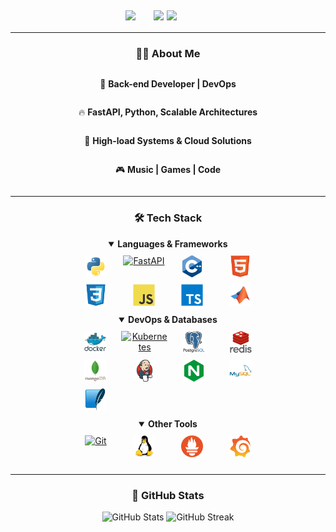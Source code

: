 <div align="center">
   <div style="display: flex; justify-content: center; align-items: center; flex-wrap: wrap; margin: 0 auto;">
      <img src='https://user-images.githubusercontent.com/5713670/87202985-820dcb80-c2b6-11ea-9f56-7ec461c497c3.gif' width='40' style="margin: 5px;">
      <img src="https://readme-typing-svg.demolab.com?font=Inconsolata&weight=100&size=20&duration=4000&pause=100&color=FF0000&center=true&vCenter=true&multiline=true&width=320&height=60&lines=Hello+hello;I'm+Nuncvc1v0" style="max-width: 80%;" />
      <img src='https://user-images.githubusercontent.com/5713670/87202985-820dcb80-c2b6-11ea-9f56-7ec461c497c3.gif' width='70' style="margin: 5px;">
   </div>
</div>

<hr/>

<div align="center">
   <h3>👨‍💻 About Me</h3>
   <div style="display: flex; flex-direction: column; align-items: center; max-width: 300px; margin: 0 auto;">
      <p>🎼 <b>Back-end Developer | DevOps</b></p>
      <p>🔥 <b>FastAPI, Python, Scalable Architectures</b></p>
      <p>🚀 <b>High-load Systems & Cloud Solutions</b></p>
      <p>🎮 <b>Music | Games | Code</b></p>
   </div>
</div>

<hr/>

<div align="center">
   <h3>🛠️ Tech Stack</h3>
   
   <details open>
      <summary><h4 style="display: inline-block; margin: 0;">Languages & Frameworks</h4></summary>
      <div style="display: grid; grid-template-columns: repeat(4, 1fr); gap: 8px; justify-items: center; max-width: 300px; margin: 0 auto; padding: 10px;">
         <a href="https://www.python.org" target="_blank"><img src="https://raw.githubusercontent.com/devicons/devicon/master/icons/python/python-original.svg" alt="Python" width="35" height="35" /></a>
         <a href="https://fastapi.tiangolo.com" target="_blank"><img src="https://cdn.worldvectorlogo.com/logos/fastapi.svg" alt="FastAPI" width="35" height="35" /></a>
         <a href="https://www.w3schools.com/cpp/" target="_blank"><img src="https://raw.githubusercontent.com/devicons/devicon/master/icons/cplusplus/cplusplus-original.svg" alt="C++" width="35" height="35" /></a>
         <a href="https://developer.mozilla.org/en-US/docs/Web/HTML" target="_blank"><img src="https://raw.githubusercontent.com/devicons/devicon/master/icons/html5/html5-original.svg" alt="HTML" width="35" height="35" /></a>
         <a href="https://developer.mozilla.org/en-US/docs/Web/CSS" target="_blank"><img src="https://raw.githubusercontent.com/devicons/devicon/master/icons/css3/css3-original.svg" alt="CSS" width="35" height="35" /></a>
         <a href="https://developer.mozilla.org/en-US/docs/Web/JavaScript" target="_blank"><img src="https://raw.githubusercontent.com/devicons/devicon/master/icons/javascript/javascript-original.svg" alt="JavaScript" width="35" height="35" /></a>
         <a href="https://www.typescriptlang.org" target="_blank"><img src="https://raw.githubusercontent.com/devicons/devicon/master/icons/typescript/typescript-original.svg" alt="TypeScript" width="35" height="35" /></a>
         <a href="https://www.matlab.com" target="_blank"><img src="https://raw.githubusercontent.com/devicons/devicon/master/icons/matlab/matlab-original.svg" alt="MATLAB" width="35" height="35" /></a>
      </div>
   </details>
   
   <details open>
      <summary><h4 style="display: inline-block; margin: 0;">DevOps & Databases</h4></summary>
      <div style="display: grid; grid-template-columns: repeat(4, 1fr); gap: 8px; justify-items: center; max-width: 300px; margin: 0 auto; padding: 10px;">
         <a href="https://www.docker.com/" target="_blank"><img src="https://raw.githubusercontent.com/devicons/devicon/master/icons/docker/docker-original-wordmark.svg" alt="Docker" width="35" height="35" /></a>
         <a href="https://kubernetes.io" target="_blank"><img src="https://www.vectorlogo.zone/logos/kubernetes/kubernetes-icon.svg" alt="Kubernetes" width="35" height="35" /></a>
         <a href="https://www.postgresql.org" target="_blank"><img src="https://raw.githubusercontent.com/devicons/devicon/master/icons/postgresql/postgresql-original-wordmark.svg" alt="PostgreSQL" width="35" height="35" /></a>
         <a href="https://redis.io" target="_blank"><img src="https://raw.githubusercontent.com/devicons/devicon/master/icons/redis/redis-original-wordmark.svg" alt="Redis" width="35" height="35" /></a>
         <a href="https://www.mongodb.com/" target="_blank"><img src="https://raw.githubusercontent.com/devicons/devicon/master/icons/mongodb/mongodb-original-wordmark.svg" alt="MongoDB" width="35" height="35" /></a>
         <a href="https://www.jenkins.io" target="_blank"><img src="https://raw.githubusercontent.com/devicons/devicon/master/icons/jenkins/jenkins-original.svg" alt="Jenkins" width="35" height="35" /></a>
         <a href="https://www.nginx.org" target="_blank"><img src="https://raw.githubusercontent.com/devicons/devicon/master/icons/nginx/nginx-original.svg" alt="Nginx" width="35" height="35" /></a>
         <a href="https://www.mysql.com" target="_blank"><img src="https://raw.githubusercontent.com/devicons/devicon/master/icons/mysql/mysql-original-wordmark.svg" alt="MySQL" width="35" height="35" /></a>
         <a href="https://www.sqlite.org" target="_blank"><img src="https://raw.githubusercontent.com/devicons/devicon/master/icons/sqlite/sqlite-original.svg" alt="SQLite" width="35" height="35" /></a>
      </div>
   </details>
   
   <details open>
      <summary><h4 style="display: inline-block; margin: 0;">Other Tools</h4></summary>
      <div style="display: grid; grid-template-columns: repeat(4, 1fr); gap: 8px; justify-items: center; max-width: 300px; margin: 0 auto; padding: 10px;">
         <a href="https://git-scm.com/" target="_blank"><img src="https://www.vectorlogo.zone/logos/git-scm/git-scm-icon.svg" alt="Git" width="35" height="35" /></a>
         <a href="https://www.linux.org/" target="_blank"><img src="https://raw.githubusercontent.com/devicons/devicon/master/icons/linux/linux-original.svg" alt="Linux" width="35" height="35" /></a>
         <a href="https://prometheus.io/" target="_blank"><img src="https://raw.githubusercontent.com/devicons/devicon/master/icons/prometheus/prometheus-original.svg" alt="Prometheus" width="35" height="35" /></a>
         <a href="https://grafana.com/" target="_blank"><img src="https://raw.githubusercontent.com/devicons/devicon/master/icons/grafana/grafana-original.svg" alt="Grafana" width="35" height="35" /></a>
      </div>
   </details>
</div>

<hr/>

<div align="center">
   <h3>🌊 GitHub Stats</h3>
   
   <img width="280px" src="https://github-readme-stats.vercel.app/api?username=nuncvc1v0&show_icons=true&theme=dark&icon_color=FF0000&title_color=FF0000&text_color=FFFFFF&hide_border=true&card_width=280" alt="GitHub Stats" />
   
   <img width="280px" src="https://github-readme-streak-stats.herokuapp.com/?user=nuncvc1v0&theme=dark&ring=FF0000&fire=FF0000&currStreakLabel=FF0000&hide_border=true&card_width=280" alt="GitHub Streak" />
</div>
